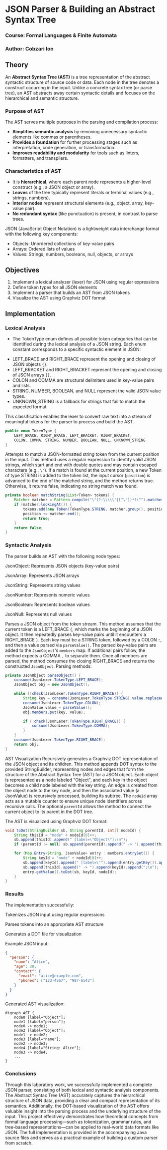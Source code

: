 # JSON Parser & Building an Abstract Syntax Tree

### Course: Formal Languages & Finite Automata

### Author: Cobzari Ion

## Theory

An **Abstract Syntax Tree (AST)** is a tree representation of the abstract syntactic structure of source code or data. Each node in the tree denotes a construct occurring in the input. Unlike a concrete syntax tree (or parse tree), an AST abstracts away certain syntactic details and focuses on the hierarchical and semantic structure.

### Purpose of AST

The AST serves multiple purposes in the parsing and compilation process:
- **Simplifies semantic analysis** by removing unnecessary syntactic elements like commas or parentheses.
- **Provides a foundation** for further processing stages such as interpretation, code generation, or transformation.
- **Improves readability and modularity** for tools such as linters, formatters, and transpilers.

### Characteristics of AST

- It is **hierarchical**, where each parent node represents a higher-level construct (e.g., a JSON object or array).
- **Leaves** of the tree typically represent literals or terminal values (e.g., strings, numbers).
- **Interior nodes** represent structural elements (e.g., object, array, key-value pair).
- **No redundant syntax** (like punctuation) is present, in contrast to parse trees.

JSON (JavaScript Object Notation) is a lightweight data interchange format with the following key components:
- Objects: Unordered collections of key-value pairs
- Arrays: Ordered lists of values
- Values: Strings, numbers, booleans, null, objects, or arrays

## Objectives

1. Implement a lexical analyzer (lexer) for JSON using regular expressions
2. Define token types for all JSON elements
3. Implement a parser that builds an AST from JSON tokens
4. Visualize the AST using Graphviz DOT format

## Implementation

### Lexical Analysis


* The TokenType enum defines all possible token categories that can be identified
during the lexical analysis of a JSON string. Each enum constant corresponds to a
specific syntactic element in JSON:

- LEFT_BRACE and RIGHT_BRACE represent the opening and closing of JSON objects `{}`.
- LEFT_BRACKET and RIGHT_BRACKET represent the opening and closing of JSON arrays `[]`.
- COLON and COMMA are structural delimiters used in key-value pairs and lists.
- STRING, NUMBER, BOOLEAN, and NULL represent the valid JSON value types.
- UNKNOWN_STRING is a fallback for strings that fail to match the expected format.

This classification enables the lexer to convert raw text into a stream of
meaningful tokens for the parser to process and build the AST.
 
```java
public enum TokenType {
    LEFT_BRACE, RIGHT_BRACE, LEFT_BRACKET, RIGHT_BRACKET, 
    COLON, COMMA, STRING, NUMBER, BOOLEAN, NULL, UNKNOWN_STRING
}
```

Attempts to match a JSON-formatted string token from the current position in the input.
This method uses a regular expression to identify valid JSON strings, which start and end
with double quotes and may contain escaped characters (e.g., `\"`). If a match is found
at the current position, a new Token of type STRING is added to the token list,
the input cursor (`position`) is advanced to the end of the matched string,
and the method returns true. Otherwise, it returns false, indicating no string match was found.


```java
private boolean matchString(List<Token> tokens) {
    Matcher matcher = Pattern.compile("\"(?:\\\\\"|[^\"])*?\"").matcher(input.substring(position));
    if (matcher.lookingAt()) {
        tokens.add(new Token(TokenType.STRING, matcher.group(), position));
        position += matcher.end();
        return true;
    }
    return false;
}
```
### Syntactic Analysis
The parser builds an AST with the following node types:

JsonObject: Represents JSON objects (key-value pairs)

JsonArray: Represents JSON arrays

JsonString: Represents string values

JsonNumber: Represents numeric values

JsonBoolean: Represents boolean values

JsonNull: Represents null values

Parses a JSON object from the token stream. This method assumes that the current token
is a LEFT_BRACE `{`, which marks the beginning of a JSON object. It then repeatedly parses
key-value pairs until it encounters a RIGHT_BRACE `}`. Each key must be a STRING token,
followed by a COLON `:`, and then a value parsed via `parseValue()`. The parsed key-value
pairs are added to the `JsonObject`'s `members` map. If additional pairs follow, the method
expects a COMMA `,` to separate them. Once all members are parsed, the method consumes
the closing RIGHT_BRACE and returns the constructed `JsonObject`.
Parsing methods:

```java
private JsonObject parseObject() {
    consume(JsonLexer.TokenType.LEFT_BRACE);
    JsonObject obj = new JsonObject();

    while (!check(JsonLexer.TokenType.RIGHT_BRACE)) {
        String key = consume(JsonLexer.TokenType.STRING).value.replaceAll("^\"|\"$", "");
        consume(JsonLexer.TokenType.COLON);
        JsonValue value = parseValue();
        obj.members.put(key, value);

        if (!check(JsonLexer.TokenType.RIGHT_BRACE)) {
            consume(JsonLexer.TokenType.COMMA);
        }
    }
    consume(JsonLexer.TokenType.RIGHT_BRACE);
    return obj;
}
```
AST Visualization
Recursively generates a Graphviz DOT representation of the JSON object and its children.
This method appends DOT syntax to the provided StringBuilder, representing nodes and edges
that form the structure of the Abstract Syntax Tree (AST) for a JSON object.
Each object is represented as a node labeled "Object", and each key in the object becomes
a child node labeled with the key string. An edge is created from the object node to the key node,
and then the associated value (a JsonValue) is recursively processed, building its subtree.
The `nodeId` array acts as a mutable counter to ensure unique node identifiers across recursive calls.
The optional `parentId` allows the method to connect the current object to its parent in the DOT tree.

The AST is visualized using Graphviz DOT format:

```java
void toDot(StringBuilder sb, String parentId, int[] nodeId) {
    String thisId = "node" + nodeId[0]++;
    sb.append(thisId).append(" [label=\"Object\"];\n");
    if (parentId != null) sb.append(parentId).append(" -> ").append(thisId).append(";\n");

    for (Map.Entry<String, JsonValue> entry : members.entrySet()) {
        String keyId = "node" + nodeId[0]++;
        sb.append(keyId).append(" [label=\"").append(entry.getKey()).append("\"];\n");
        sb.append(thisId).append(" -> ").append(keyId).append(";\n");
        entry.getValue().toDot(sb, keyId, nodeId);
    }
}
```
### Results
The implementation successfully:

Tokenizes JSON input using regular expressions

Parses tokens into an appropriate AST structure

Generates a DOT file for visualization

Example JSON input:

```json
{
  "person": {
    "name": "Alice",
    "age": 30,
    "contact": {
      "email": "alice@example.com",
      "phones": ["123-4567", "987-6543"]
    }
  }
}
```
Generated AST visualization:
```
digraph AST {
    node0 [label="Object"];
    node1 [label="person"];
    node0 -> node1;
    node2 [label="Object"];
    node1 -> node2;
    node3 [label="name"];
    node2 -> node3;
    node4 [label="String: Alice"];
    node3 -> node4;
    ...
}
```
### Conclusions
Through this laboratory work, we successfully implemented a complete JSON parser, consisting of both lexical and syntactic analysis components. The Abstract Syntax Tree (AST) accurately captures the hierarchical structure of JSON data, providing a clear and compact representation of its semantics. Additionally, the DOT-based visualization of the AST offers valuable insight into the parsing process and the underlying structure of the input. This project effectively demonstrates how theoretical concepts from formal language processing—such as tokenization, grammar rules, and tree-based representations—can be applied to real-world data formats like JSON. The full implementation is provided in the accompanying Java source files and serves as a practical example of building a custom parser from scratch.
